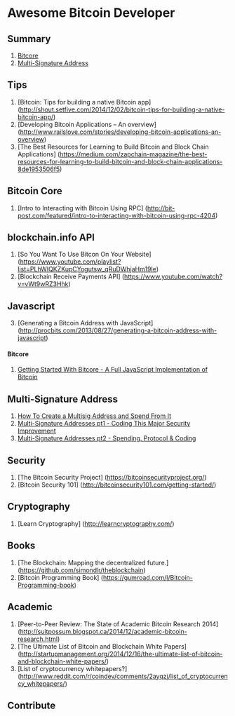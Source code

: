 # Awesome Bitcoin Developer

## Summary
1. [Bitcore](#bitcore)
2. [Multi-Signature Address](#multi-signature-address)


## Tips
1. [Bitcoin: Tips for building a native Bitcoin app] (http://shout.setfive.com/2014/12/02/bitcoin-tips-for-building-a-native-bitcoin-app/)
2. [Developing Bitcoin Applications – An overview] (http://www.railslove.com/stories/developing-bitcoin-applications-an-overview)
3. [The Best Resources for Learning to Build Bitcoin and Block Chain Applications] (https://medium.com/zapchain-magazine/the-best-resources-for-learning-to-build-bitcoin-and-block-chain-applications-8de1953506f5)

## Bitcoin Core
1. [Intro to Interacting with Bitcoin Using RPC] (http://bit-post.com/featured/intro-to-interacting-with-bitcoin-using-rpc-4204)

## blockchain.info API
1. [So You Want To Use Bitcon On Your Website] (https://www.youtube.com/playlist?list=PLhWIQKZKupCYogutsw_qRuDWhjaHm19Ie)
2. [Blockchain Receive Payments API] (https://www.youtube.com/watch?v=vWt9wRZ3Hhk)

## Javascript
3. [Generating a Bitcoin Address with JavaScript] (http://procbits.com/2013/08/27/generating-a-bitcoin-address-with-javascript)

#### Bitcore
1. [Getting Started With Bitcore - A Full JavaScript Implementation of Bitcoin](https://www.youtube.com/watch?v=TmkN8yYyOv8)

## Multi-Signature Address
1. [How To Create a Multisig Address and Spend From It](https://www.youtube.com/watch?v=YN2Vyu9RupU)
2. [Multi-Signature Addresses pt1 - Coding This Major Security Improvement](https://www.youtube.com/watch?v=zIbUSaZBJgU)
3. [Multi-Signature Addresses pt2 - Spending, Protocol & Coding](https://www.youtube.com/watch?v=OSA1pwlaypc)

## Security
1. [The Bitcoin Security Project] (https://bitcoinsecurityproject.org/)
2. [Bitcoin Security 101] (http://bitcoinsecurity101.com/getting-started/)

## Cryptography
1. [Learn Cryptography] (http://learncryptography.com/)

## Books
1. [The Blockchain: Mapping the decentralized future.] (https://github.com/simondlr/theblockchain)
2. [Bitcoin Programming Book] (https://gumroad.com/l/Bitcoin-Programming-book)

## Academic
1. [Peer-to-Peer Review: The State of Academic Bitcoin Research 2014] (http://suitpossum.blogspot.ca/2014/12/academic-bitcoin-research.html)
2. [The Ultimate List of Bitcoin and Blockchain White Papers] (http://startupmanagement.org/2014/12/16/the-ultimate-list-of-bitcoin-and-blockchain-white-papers/)
3. [List of cryptocurrency whitepapers?] (http://www.reddit.com/r/coindev/comments/2ayqzj/list_of_cryptocurrency_whitepapers/)

## Contribute
